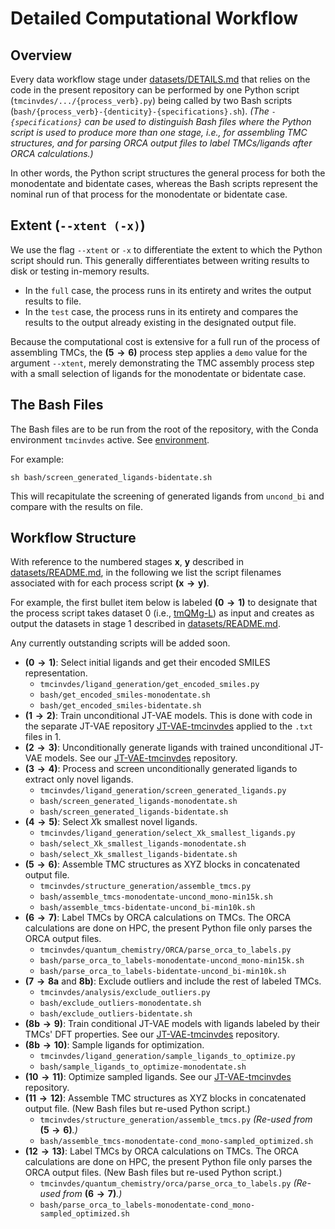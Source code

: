 # Detailed Computational Workflow

## Overview

Every data workflow stage under [datasets/DETAILS.md](datasets/DETAILS.md) that relies on the code in the present repository can be performed by one Python script (`tmcinvdes/.../{process_verb}.py`) being called by two Bash scripts (`bash/{process_verb}-{denticity}-{specifications}.sh`). *(The `-{specifications}` can be used to distinguish Bash files where the Python script is used to produce more than one stage, i.e., for assembling TMC structures, and for parsing ORCA output files to label TMCs/ligands after ORCA calculations.)*

In other words, the Python script structures the general process for both the monodentate and bidentate cases, whereas the Bash scripts represent the nominal run of that process for the monodentate or bidentate case.

## Extent (`--xtent (-x)`)

We use the flag `--xtent` or `-x` to differentiate the extent to which the Python script should run. This generally differentiates between writing results to disk or testing in-memory results.

- In the `full` case, the process runs in its entirety and writes the output results to file.
- In the `test` case, the process runs in its entirety and compares the results to the output already existing in the designated output file.

Because the computational cost is extensive for a full run of the process of assembling TMCs, the $\mathbf{(5 \rightarrow 6)}$ process step applies a `demo` value for the argument `--xtent`, merely demonstrating the TMC assembly process step with a small selection of ligands for the monodentate or bidentate case.

## The Bash Files

The Bash files are to be run from the root of the repository, with the Conda environment `tmcinvdes` active. See [environment](environment/README.md).

For example:

```
sh bash/screen_generated_ligands-bidentate.sh
```

This will recapitulate the screening of generated ligands from `uncond_bi` and compare with the results on file.

## Workflow Structure

With reference to the numbered stages $\mathbf{x}$, $\mathbf{y}$ described in [datasets/README.md](datasets/README.md), in the following we list the script filenames associated with for each process script $\mathbf{(x \rightarrow y)}$.

For example, the first bullet item below is labeled $\mathbf{(0 \rightarrow 1)}$ to designate that the process script takes dataset 0 (i.e., [tmQMg-L](https://github.com/hkneiding/tmQMg-L/)) as input and creates as output the datasets in stage 1 described in [datasets/README.md](datasets/README.md).

Any currently outstanding scripts will be added soon.

- $\mathbf{(0 \rightarrow 1)}$: Select initial ligands and get their encoded SMILES representation.
  - `tmcinvdes/ligand_generation/get_encoded_smiles.py`
  - `bash/get_encoded_smiles-monodentate.sh`
  - `bash/get_encoded_smiles-bidentate.sh`
- $\mathbf{(1 \rightarrow 2)}$: Train unconditional JT-VAE models. This is done with code in the separate JT-VAE repository [JT-VAE-tmcinvdes](https://github.com/Strandgaard96/JT-VAE-tmcinvdes/) applied to the `.txt` files in $1$.
- $\mathbf{(2 \rightarrow 3)}$: Unconditionally generate ligands with trained unconditional JT-VAE models. See our [JT-VAE-tmcinvdes](https://github.com/Strandgaard96/JT-VAE-tmcinvdes/) repository.
- $\mathbf{(3 \rightarrow 4)}$: Process and screen unconditionally generated ligands to extract only novel ligands.
  - `tmcinvdes/ligand_generation/screen_generated_ligands.py`
  - `bash/screen_generated_ligands-monodentate.sh`
  - `bash/screen_generated_ligands-bidentate.sh`
- $\mathbf{(4 \rightarrow 5)}$: Select $X\mathrm{k}$  smallest novel ligands.
  - `tmcinvdes/ligand_generation/select_Xk_smallest_ligands.py`
  - `bash/select_Xk_smallest_ligands-monodentate.sh`
  - `bash/select_Xk_smallest_ligands-bidentate.sh`
- $\mathbf{(5 \rightarrow 6)}$: Assemble TMC structures as XYZ blocks in concatenated output file.
  - `tmcinvdes/structure_generation/assemble_tmcs.py`
  - `bash/assemble_tmcs-monodentate-uncond_mono-min15k.sh`
  - `bash/assemble_tmcs-bidentate-uncond_bi-min10k.sh`
- $\mathbf{(6 \rightarrow 7)}$: Label TMCs by ORCA calculations on TMCs. The ORCA calculations are done on HPC, the present Python file only parses the ORCA output files.
  - `tmcinvdes/quantum_chemistry/ORCA/parse_orca_to_labels.py`
  - `bash/parse_orca_to_labels-monodentate-uncond_mono-min15k.sh`
  - `bash/parse_orca_to_labels-bidentate-uncond_bi-min10k.sh`
- $\mathbf{(7 \rightarrow 8a \text{ and } 8b)}$: Exclude outliers and include the rest of labeled TMCs.
  - `tmcinvdes/analysis/exclude_outliers.py`
  - `bash/exclude_outliers-monodentate.sh`
  - `bash/exclude_outliers-bidentate.sh`
- $\mathbf{(8b \rightarrow 9)}$: Train conditional JT-VAE models with ligands labeled by their TMCs' DFT properties. See our [JT-VAE-tmcinvdes](https://github.com/Strandgaard96/JT-VAE-tmcinvdes/) repository.
- $\mathbf{(8b \rightarrow 10)}$: Sample ligands for optimization.
  - `tmcinvdes/ligand_generation/sample_ligands_to_optimize.py`
  - `bash/sample_ligands_to_optimize-monodentate.sh`
- $\mathbf{(10 \rightarrow 11)}$: Optimize sampled ligands. See our [JT-VAE-tmcinvdes](https://github.com/Strandgaard96/JT-VAE-tmcinvdes/) repository.
- $\mathbf{(11 \rightarrow 12)}$: Assemble TMC structures as XYZ blocks in concatenated output file. (New Bash files but re-used Python script.)
  - `tmcinvdes/structure_generation/assemble_tmcs.py` *(Re-used from* $\mathbf{(5 \rightarrow 6)}$*.)*
  - `bash/assemble_tmcs-monodentate-cond_mono-sampled_optimized.sh`
- $\mathbf{(12 \rightarrow 13)}$: Label TMCs by ORCA calculations on TMCs. The ORCA calculations are done on HPC, the present Python file only parses the ORCA output files. (New Bash files but re-used Python script.)
  - `tmcinvdes/quantum_chemistry/orca/parse_orca_to_labels.py` *(Re-used from* $\mathbf{(6 \rightarrow 7)}$*.)*
  - `bash/parse_orca_to_labels-monodentate-cond_mono-sampled_optimized.sh`
